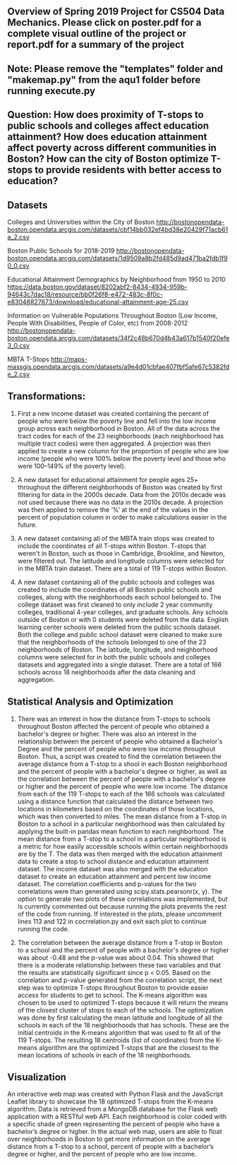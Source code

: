## Overview of Spring 2019 Project for CS504 Data Mechanics. Please click on poster.pdf for a complete visual outline of the project or report.pdf for a summary of the project 

## Note: Please remove the "templates" folder and "makemap.py" from the aqu1 folder before running execute.py

## Question: How does proximity of T-stops to public schools and colleges affect education attainment? How does education attainment affect poverty across different communities in Boston? How can the city of Boston optimize T-stops to provide residents with better access to education?

## Datasets

Colleges and Universities within the City of Boston
http://bostonopendata-boston.opendata.arcgis.com/datasets/cbf14bb032ef4bd38e20429f71acb61a_2.csv

Boston Public Schools for 2018-2019 
http://bostonopendata-boston.opendata.arcgis.com/datasets/1d9509a8b2fd485d9ad471ba2fdb1f90_0.csv

Educational Attainment Demographics by Neighborhood from 1950 to 2010
https://data.boston.gov/dataset/8202abf2-8434-4934-959b-94643c7dac18/resource/bb0f26f8-e472-483c-8f0c-e83048827673/download/educational-attainment-age-25.csv

Information on Vulnerable Populations Throughout Boston (Low Income, People With Disabilities, People of Color, etc) from 2008-2012
http://bostonopendata-boston.opendata.arcgis.com/datasets/34f2c48b670d4b43a617b1540f20efe3_0.csv

MBTA T-Stops 
http://maps-massgis.opendata.arcgis.com/datasets/a9e4d01cbfae407fbf5afe67c5382fde_2.csv

## Transformations: 

1. First a new income dataset was created containing the percent of people who were below the poverty line and fell into the low income group across each neighborhood in Boston. All of the data across the tract codes for each of the 23 neighborhoods (each neighborhood has multiple tract codes) were then aggregated. A projection was then applied to create a new column for the proportion of people who are low income (people who were 100% below the poverty level and those who were 100–149% of the poverty level).

2. A new dataset for educational attainment for people ages 25+ throughout the different neighborhoods of Boston was created by first filtering for data in the 2000s decade. Data from the 2010s decade was not used because there was no data in the 2010s decade. A projection was then applied to remove the ‘%’ at the end of the values in the percent of population column in order to make calculations easier in the future.

3. A new dataset containing all of the MBTA train stops was created to include the coordinates of all T-stops within Boston. T-stops that weren't in Boston, such as those in Cambridge, Brookline, and Newton, were filtered out. The latitude and longitude columns were selected for in the MBTA train dataset. There are a total of 119 T-stops within Boston.

4. A new dataset containing all of the public schools and colleges was created to include the coordinates of all Boston public schools and colleges, along with the neighborhoods each school belonged to. The college dataset was first cleaned to only include 2 year community colleges, traditional 4-year colleges, and graduate schools. Any schools outside of Boston or with 0 students were deleted from the data. English learning center schools were deleted from the public schools dataset. Both the college and public school dataset were cleaned to make sure that the neighborhoods of the schools belonged to one of the 23 neighborhoods of Boston. The latitude, longitude, and neighborhood columns were selected for in both the public schools and colleges datasets and aggregated into a single dataset. There are a total of 166 schools across 18 neighborhoods after the data cleaning and aggregation.

## Statistical Analysis and Optimization

1. There was an interest in how the distance from T-stops to schools throughout Boston affected the percent of people who obtained a bachelor's degree or higher. There was also an interest in the relationship between the percent of people who obtained a Bachelor's Degree and the percent of people who were low income throughout Boston. Thus, a script was created to find the correlation between the average distance from a T-stop to a shool in each Boston neighborhood and the percent of people with a bachelor's degree or higher, as well as the correlation between the percent of people with a bachelor's degree or higher and the percent of people who were low income. The distance from each of the 119 T-stops to each of the 166 schools was calculated using a distance function that calculated the distance between two locations in kilometers based on the coordinates of those locations, which was then converted to miles. The mean distance from a T-stop in Boston to a school in a particular neighborhood was then calculated by applying the built-in pandas mean function to each neighborhood. The mean distance from a T-stop to a school in a particular neighborhood is a metric for how easily accessible schools within certain neighborhoods are by the T. The data was then merged with the education attainment data to create a stop to school distance and education attainment dataset. The income dataset was also merged with the education dataset to create an education attainment and percent low income dataset. The correlation coefficients and p-values for the two correlations were than generated using scipy.stats.pearsonr(x, y). The option to generate two plots of these correlations was implemented, but is currently commented out because running the plots prevents the rest of the code from running. If interested in the plots, please uncomment lines 113 and 122 in cocrrelation.py and exit each plot to continue running the code.

2. The correlation between the average distance from a T-stop in Boston to a school and the percent of people with a bachelor's degree or higher was about -0.48 and the p-value was about 0.04. This showed that there is a moderate relationship between these two variables and that the results are statistically significant since p < 0.05. Based on the correlation and p-value generated from the correlation script, the next step was to optimize T-stops throughout Boston to provide easier access for students to get to school. The K-means algorithm was chosen to be used to optimized T-stops because it will return the means of the closest cluster of stops to each of the schools. The optimization was done by first calculating the mean latitude and longitude of all the schools in each of the 18 neighborhoods that has schools. These are the initial centroids in the K-means algorithm that was used to fit all of the 119 T-stops. The resulting 18 centroids (list of coordinates) from the K-means algorithm are the optimized T-stops that are the closest to the mean locations of schools in each of the 18 neighborhoods.  

## Visualization
An interactive web map was created with Python Flask and the JavaScript Leaflet library to showcase the 18 optimized T-stops from the K-means algorithm. Data is retrieved from a MongoDB database for the Flask web application with a RESTful web API. Each neighborhood is color coded with a specific shade of green representing the percent of people who have a bachelor’s degree or higher. In the actual web map, users are able to float over neighborhoods in Boston to get more information on the average distance from a T-stop to a school, percent of people with a bachelor’s degree or higher, and the percent of people who are low income.
